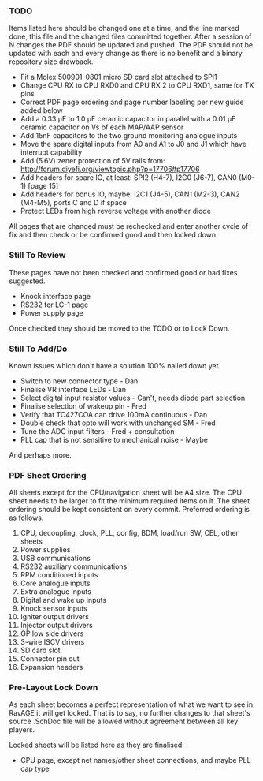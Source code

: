 ### TODO

Items listed here should be changed one at a time, and the line marked done, this
file and the changed files committed together. After a session of N changes the
PDF should be updated and pushed. The PDF should not be updated with each and
every change as there is no benefit and a binary repository size drawback.

 - Fit a Molex 500901-0801 micro SD card slot attached to SPI1
 - Change CPU RX to CPU RXD0 and CPU RX 2 to CPU RXD1, same for TX pins
 - Correct PDF page ordering and page number labeling per new guide added below
 - Add a 0.33 μF to 1.0 μF ceramic capacitor in parallel with a 0.01 μF ceramic capacitor on Vs of each MAP/AAP sensor
 - Add 15nF capacitors to the two ground monitoring analogue inputs
 - Move the spare digital inputs from A0 and A1 to J0 and J1 which have interrupt capability
 - Add (5.6V) zener protection of 5V rails from: http://forum.diyefi.org/viewtopic.php?p=17706#p17706
 - Add headers for spare IO, at least: SPI2 (H4-7), I2C0 (J6-7), CAN0 (M0-1) [page 15]
 - Add headers for bonus IO, maybe: I2C1 (J4-5), CAN1 (M2-3), CAN2 (M4-M5), ports C and D if space
 - Protect LEDs from high reverse voltage with another diode 

All pages that are changed must be rechecked and enter another cycle of fix and
then check or be confirmed good and then locked down.

### Still To Review

These pages have not been checked and confirmed good or had fixes suggested.

 - Knock interface page
 - RS232 for LC-1 page
 - Power supply page

Once checked they should be moved to the TODO or to Lock Down.

### Still To Add/Do

Known issues which don't have a solution 100% nailed down yet.

 - Switch to new connector type - Dan
 - Finalise VR interface LEDs - Dan
 - Select digital input resistor values - Can't, needs diode part selection
 - Finalise selection of wakeup pin - Fred
 - Verify that TC427COA can drive 100mA continuous - Dan
 - Double check that opto will work with unchanged SM - Fred
 - Tune the ADC input filters - Fred + consultation
 - PLL cap that is not sensitive to mechanical noise - Maybe

And perhaps more.

### PDF Sheet Ordering

All sheets except for the CPU/navigation sheet will be A4 size. The CPU sheet
needs to be larger to fit the minimum required items on it. The sheet ordering
should be kept consistent on every commit. Preferred ordering is as follows.

 1.  CPU, decoupling, clock, PLL, config, BDM, load/run SW, CEL, other sheets
 2.  Power supplies
 3.  USB communications
 4.  RS232 auxiliary communications
 5.  RPM conditioned inputs
 6.  Core analogue inputs
 7.  Extra analogue inputs
 8.  Digital and wake up inputs
 9.  Knock sensor inputs
 10. Igniter output drivers
 11. Injector output drivers
 12. GP low side drivers
 13. 3-wire ISCV drivers
 14. SD card slot
 15. Connector pin out
 16. Expansion headers

### Pre-Layout Lock Down

As each sheet becomes a perfect representation of what we want to see in RavAGE
it will get locked. That is to say, no further changes to that sheet's source
.SchDoc file will be allowed without agreement between all key players.

Locked sheets will be listed here as they are finalised:

 - CPU page, except net names/other sheet connections, and maybe PLL cap type


